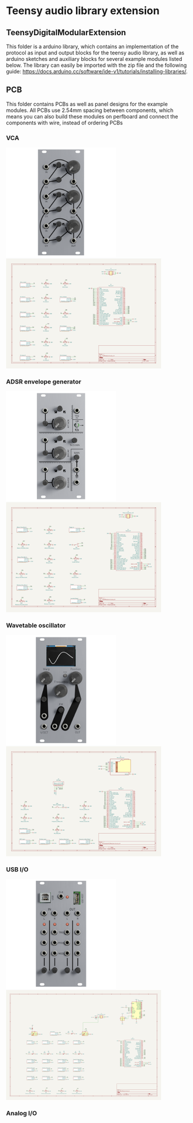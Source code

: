 # Teensy audio library extension
## TeensyDigitalModularExtension
This folder is a arduino library, which contains an implementation of the protocol as input and output blocks for the teensy audio library, as well as arduino sketches and auxiliary blocks for several example modules listed below. The library can easily be imported with the zip file and the following guide: https://docs.arduino.cc/software/ide-v1/tutorials/installing-libraries/.

## PCB
This folder contains PCBs as well as panel designs for the example modules. All PCBs use 2.54mm spacing between components, which means you can also build these modules on perfboard and connect the components with wire, instead of ordering PCBs

### VCA
<p float="left">
  <img src="https://github.com/Fora888/fully-digital-modular-hardware-synthesizer/blob/main/Teensy/PCB/VCAModule/VCA_Rendering.png" width="300" height="300" />
  <img src="https://github.com/Fora888/fully-digital-modular-hardware-synthesizer/blob/main/Teensy/PCB/VCAModule/VCA_Schematic.png" height="300" />
</p>

### ADSR envelope generator
<p float="left">
  <img src="https://github.com/Fora888/fully-digital-modular-hardware-synthesizer/blob/main/Teensy/PCB/ADSRModule/ADSR_Rendering.png" width="300" height="300" />
  <img src="https://github.com/Fora888/fully-digital-modular-hardware-synthesizer/blob/main/Teensy/PCB/ADSRModule/ADSR_Schematic.png" height="300" />
</p>

### Wavetable oscillator
<p float="left">
  <img src="https://github.com/Fora888/fully-digital-modular-hardware-synthesizer/blob/main/Teensy/PCB/WavetableVCOModule/WavetableVCO_Render.png" width="300" height="300" />
  <img src="https://github.com/Fora888/fully-digital-modular-hardware-synthesizer/blob/main/Teensy/PCB/WavetableVCOModule/WavetableVCO_Schematic.png" height="300" />
</p>

### USB I/O
<p float="left">
  <img src="https://github.com/Fora888/fully-digital-modular-hardware-synthesizer/blob/main/Teensy/PCB/USB_IOModule/USB_IO_Render.png" width="300" height="300" />
  <img src="https://github.com/Fora888/fully-digital-modular-hardware-synthesizer/blob/main/Teensy/PCB/USB_IOModule/USB_IO_Schematic.png" height="300" />
</p>

### Analog I/O
